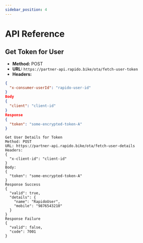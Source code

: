 ```yaml
---
sidebar_position: 4
---
```

# API Reference

## Get Token for User

- **Method:** POST  
- **URL:** `https://partner-api.rapido.bike/ota/fetch-user-token`  
- **Headers:**
```json
{
  "x-consumer-userId": "rapido-user-id"
}
Body
{
  "client": "client-id"
}
Response
{
  "token": "some-encrypted-token-A"
}
```

```
Get User Details for Token
Method: POST
URL: https://partner-api.rapido.bike/ota/fetch-user-details
Headers:
{
  "x-client-id": "client-id"
}
Body:
{
  "token": "some-encrypted-token-A"
}
Response Success
{
  "valid": true,
  "details": {
    "name": "RapidoUser",
    "mobile": "9876543210"
  }
}
Response Failure
{
  "valid": false,
  "code": 7001
}
```